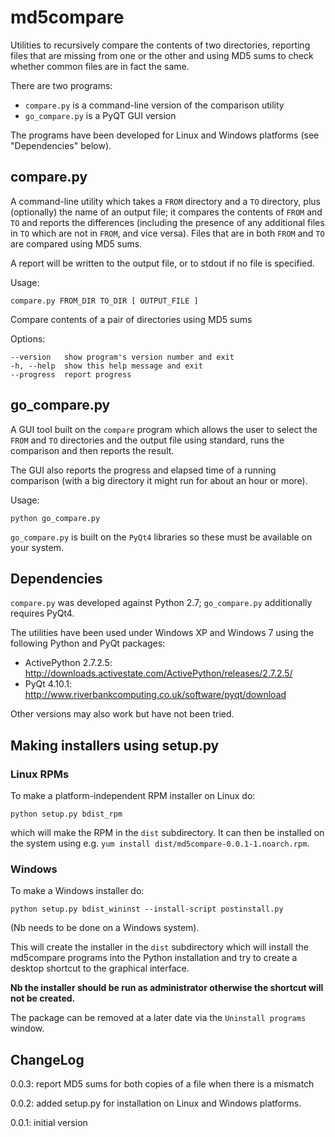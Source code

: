 md5compare
==========

Utilities to recursively compare the contents of two directories, reporting files
that are missing from one or the other and using MD5 sums to check whether common
files are in fact the same.

There are two programs:

 * `compare.py` is a command-line version of the comparison utility
 * `go_compare.py` is a PyQT GUI version

The programs have been developed for Linux and Windows platforms (see "Dependencies"
below).

compare.py
----------

A command-line utility which takes a `FROM` directory and a `TO` directory,
plus (optionally) the name of an output file; it compares the contents of
`FROM` and `TO` and reports the differences (including the presence of any
additional files in `TO` which are not in `FROM`, and vice versa). Files
that are in both `FROM` and `TO` are compared using MD5 sums.

A report will be written to the output file, or to stdout if no file is
specified.

Usage:

    compare.py FROM_DIR TO_DIR [ OUTPUT_FILE ]

Compare contents of a pair of directories using MD5 sums

Options:

    --version   show program's version number and exit
    -h, --help  show this help message and exit
    --progress  report progress

go_compare.py
-------------

A GUI tool built on the `compare` program which allows the user to select
the `FROM` and `TO` directories and the output file using standard, runs the
comparison and then reports the result.

The GUI also reports the progress and elapsed time of a running comparison
(with a big directory it might run for about an hour or more).

Usage:

    python go_compare.py

`go_compare.py` is built on the `PyQt4` libraries so these must be available
on your system.

Dependencies
------------

`compare.py` was developed against Python 2.7; `go_compare.py` additionally
requires PyQt4.

The utilities have been used under Windows XP and Windows 7 using the
following Python and PyQt packages:

 * ActivePython 2.7.2.5: <http://downloads.activestate.com/ActivePython/releases/2.7.2.5/>
 * PyQt 4.10.1: <http://www.riverbankcomputing.co.uk/software/pyqt/download>

Other versions may also work but have not been tried.

Making installers using setup.py
--------------------------------

### Linux RPMs ###

To make a platform-independent RPM installer on Linux do:

    python setup.py bdist_rpm

which will make the RPM in the `dist` subdirectory. It can then be installed
on the system using e.g. `yum install dist/md5compare-0.0.1-1.noarch.rpm`.

### Windows ###

To make a Windows installer do:

    python setup.py bdist_wininst --install-script postinstall.py

(Nb needs to be done on a Windows system).

This will create the installer in the `dist` subdirectory which will install
the md5compare programs into the Python installation and try to create a
desktop shortcut to the graphical interface.

__Nb  the installer should be run as administrator otherwise the shortcut
will not be created.__

The package can be removed at a later date via the `Uninstall programs`
window.


ChangeLog
---------

0.0.3: report MD5 sums for both copies of a file when there is a mismatch

0.0.2: added setup.py for installation on Linux and Windows platforms.

0.0.1: initial version
